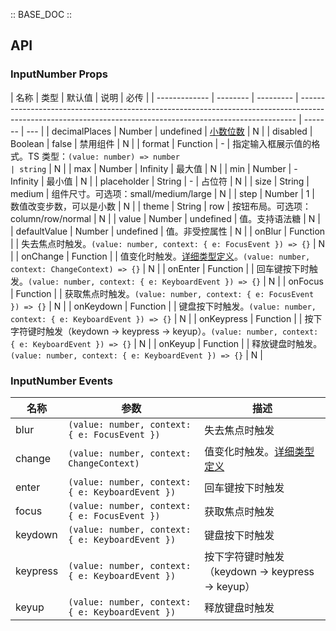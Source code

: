 :: BASE_DOC ::

## API

### InputNumber Props

| 名称          | 类型     | 默认值    | 说明                                                                                                                                                        | 必传    |
| ------------- | -------- | --------- | ----------------------------------------------------------------------------------------------------------------------------------------------------------- | ------- | --- |
| decimalPlaces | Number   | undefined | [小数位数](https://en.wiktionary.org/wiki/decimal_place)                                                                                                    | N       |
| disabled      | Boolean  | false     | 禁用组件                                                                                                                                                    | N       |
| format        | Function | -         | 指定输入框展示值的格式。TS 类型：`(value: number) => number                                                                                                 | string` | N   |
| max           | Number   | Infinity  | 最大值                                                                                                                                                      | N       |
| min           | Number   | -Infinity | 最小值                                                                                                                                                      | N       |
| placeholder   | String   | -         | 占位符                                                                                                                                                      | N       |
| size          | String   | medium    | 组件尺寸。可选项：small/medium/large                                                                                                                        | N       |
| step          | Number   | 1         | 数值改变步数，可以是小数                                                                                                                                    | N       |
| theme         | String   | row       | 按钮布局。可选项：column/row/normal                                                                                                                         | N       |
| value         | Number   | undefined | 值。支持语法糖                                                                                                                                              | N       |
| defaultValue  | Number   | undefined | 值。非受控属性                                                                                                                                              | N       |
| onBlur        | Function |           | 失去焦点时触发。`(value: number, context: { e: FocusEvent }) => {}`                                                                                         | N       |
| onChange      | Function |           | 值变化时触发。[详细类型定义](https://github.com/Tencent/tdesign-vue/tree/develop/src/input-number/type.ts)。`(value: number, context: ChangeContext) => {}` | N       |
| onEnter       | Function |           | 回车键按下时触发。`(value: number, context: { e: KeyboardEvent }) => {}`                                                                                    | N       |
| onFocus       | Function |           | 获取焦点时触发。`(value: number, context: { e: FocusEvent }) => {}`                                                                                         | N       |
| onKeydown     | Function |           | 键盘按下时触发。`(value: number, context: { e: KeyboardEvent }) => {}`                                                                                      | N       |
| onKeypress    | Function |           | 按下字符键时触发（keydown -> keypress -> keyup）。`(value: number, context: { e: KeyboardEvent }) => {}`                                                    | N       |
| onKeyup       | Function |           | 释放键盘时触发。`(value: number, context: { e: KeyboardEvent }) => {}`                                                                                      | N       |

### InputNumber Events

| 名称     | 参数                                             | 描述                                                                                                       |
| -------- | ------------------------------------------------ | ---------------------------------------------------------------------------------------------------------- |
| blur     | `(value: number, context: { e: FocusEvent })`    | 失去焦点时触发                                                                                             |
| change   | `(value: number, context: ChangeContext)`        | 值变化时触发。[详细类型定义](https://github.com/Tencent/tdesign-vue/tree/develop/src/input-number/type.ts) |
| enter    | `(value: number, context: { e: KeyboardEvent })` | 回车键按下时触发                                                                                           |
| focus    | `(value: number, context: { e: FocusEvent })`    | 获取焦点时触发                                                                                             |
| keydown  | `(value: number, context: { e: KeyboardEvent })` | 键盘按下时触发                                                                                             |
| keypress | `(value: number, context: { e: KeyboardEvent })` | 按下字符键时触发（keydown -> keypress -> keyup）                                                           |
| keyup    | `(value: number, context: { e: KeyboardEvent })` | 释放键盘时触发                                                                                             |
